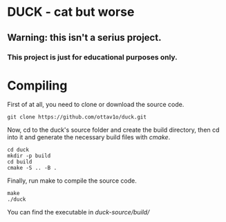 # DUCK - cat but worse
## Warning: this isn't a serius project.
### This project is just for educational purposes only.

# Compiling
First of at all, you need to clone or download the source code.

    git clone https://github.com/ottav1o/duck.git

Now, cd to the duck's source folder and create the build directory, then cd into it and generate the necessary build files with *cmake*.

    cd duck
    mkdir -p build
    cd build
    cmake -S .. -B .

Finally, run make to compile the source code.

    make
    ./duck

You can find the executable in **duck-source*/build/*
